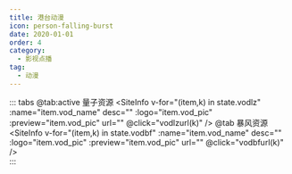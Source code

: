 ```yaml
---
title: 港台动漫
icon: person-falling-burst
date: 2020-01-01
order: 4
category:
  - 影视点播
tag:
  - 动漫
---
```


<ArtPlayer :src="state.src" :config="hlsConfig(state.PlayList)" />

::: tabs
@tab:active 量子资源
<SiteInfo v-for="(item,k) in state.vodlz" :name="item.vod_name" desc="" :logo="item.vod_pic"
:preview="item.vod_pic" url="" @click="vodlzurl(k)" />
@tab 暴风资源
<SiteInfo v-for="(item,k) in state.vodbf" :name="item.vod_name" desc="" :logo="item.vod_pic"
:preview="item.vod_pic" url="" @click="vodbfurl(k)" />  
:::

<script setup>
  import { vod } from 'db'
  import { hlsConfig } from 'cps/artConst'
  import { useStorage } from '@vueuse/core'
  import { onMounted, nextTick, onDeactivated } from "vue";

  const state = useStorage(
    "vod-gtdm",
    {
      src:"",
      vodlz: [],            
      vodbf: [],
      PlayList: []
    }
  )
 
  onMounted(async () => {
    const lzcaiji = await vod.find({ "name": "lzzy-32" })
    const bfzy = await vod.find({ "name": "bfzy-43" })
    state.value.vodlz = lzcaiji.data
    state.value.vodbf = bfzy.data
    vodlzurl(0)
  });
  const vodlzurl = (key) => {
    const { vodlz } = state.value
    state.value.PlayList =vodlz[key].play_list
    state.value.src = vodlz[key].play_list[0].url
  }
  const vodbfurl = (key) => {
    const { vodbf } = state.value
    state.value.PlayList =vodbf[key].play_list
    state.value.src = vodbf[key].play_list[0].url
  }
</script>
